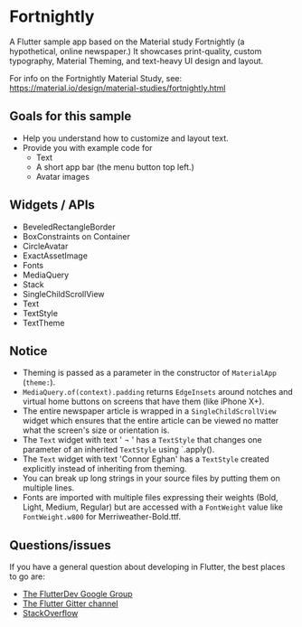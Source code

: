 # Fortnightly

A Flutter sample app based on the Material study Fortnightly (a hypothetical, online newspaper.) It
showcases print-quality, custom typography, Material Theming, and text-heavy UI design and layout.

For info on the Fortnightly Material Study, see: https://material.io/design/material-studies/fortnightly.html

## Goals for this sample

* Help you understand how to customize and layout text.
* Provide you with example code for
  * Text
  * A short app bar (the menu button top left.)
  * Avatar images

## Widgets / APIs

* BeveledRectangleBorder
* BoxConstraints on Container
* CircleAvatar
* ExactAssetImage
* Fonts
* MediaQuery
* Stack
* SingleChildScrollView
* Text
* TextStyle
* TextTheme

## Notice

* Theming is passed as a parameter in the constructor of `MaterialApp` (`theme:`).
* `MediaQuery.of(context).padding` returns `EdgeInsets` around notches and virtual home buttons on
    screens that have them (like iPhone X+).
* The entire newspaper article is wrapped in a `SingleChildScrollView` widget which ensures that the
    entire article can be viewed no matter what the screen's size or orientation is.
* The `Text` widget with text ' ¬ ' has a `TextStyle` that changes one parameter of an inherited
    `TextStyle` using `.apply().
* The `Text` widget with text 'Connor Eghan' has a `TextStyle` created explicitly instead of
    inheriting from theming.
* You can break up long strings in your source files by putting them on multiple lines.
* Fonts are imported with multiple files expressing their weights (Bold, Light, Medium, Regular)
    but are accessed with a `FontWeight` value like `FontWeight.w800` for Merriweather-Bold.ttf.

## Questions/issues

If you have a general question about developing in Flutter, the best places to go are:

* [The FlutterDev Google Group](https://groups.google.com/forum/#!forum/flutter-dev)
* [The Flutter Gitter channel](https://gitter.im/flutter/flutter)
* [StackOverflow](https://stackoverflow.com/questions/tagged/flutter)

